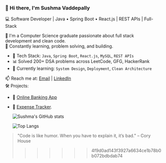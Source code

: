 ### 👋 Hi there, I'm Sushma Vaddepally
💻 Software Developer | Java • Spring Boot • React.js | REST APIs | Full-Stack

🚀 I'm a Computer Science graduate passionate about full stack development and clean code.  
🎯 Constantly learning, problem solving, and building.

- 🔧 Tech Stack: `Java`, `Spring Boot`, `React.js`, `MySQL`, `REST APIs`
- 📊 Solved 200+ DSA problems across LeetCode, GFG, HackerRank
- 📌 Currently learning: `System Design`, `Deployment`, `Clean Architecture`

📫 Reach me at: [Email](mailto:vsushma0124@gmail.com) | [LinkedIn](https://linkedin.com/in/sushma-vaddepally-81709525a)  
🛠️ Projects:
- 🔗 [Online Banking App](https://github.com/SushmaVaddepally04/Banking-Application)
- 🔗 [Expense Tracker](https://github.com/SushmaVaddepally04/Expenses-Tracker-Application).
 
  ![Sushma's GitHub stats](https://github-readme-stats.vercel.app/api?username=SushmaVaddepally04&show_icons=true&theme=radical)
  
  ![Top Langs](https://github-readme-stats.vercel.app/api/top-langs/?username=SushmaVaddepally04&layout=compact&theme=radical)




> "Code is like humor. When you have to explain it, it’s bad." – Cory House
>>>>>>> 4f9d0ad143f3927a6634ce1b78b0b072bdbdab74


<!--
**SushmaVaddepally04/SushmaVaddepally04** is a ✨ _special_ ✨ repository because its `README.md` (this file) appears on your GitHub profile.

Here are some ideas to get you started:

- 🔭 I’m currently working on ...
- 🌱 I’m currently learning ...
- 👯 I’m looking to collaborate on ...
- 🤔 I’m looking for help with ...
- 💬 Ask me about ...
- 📫 How to reach me: ...
- 😄 Pronouns: ...
- ⚡ Fun fact: ...
-->
